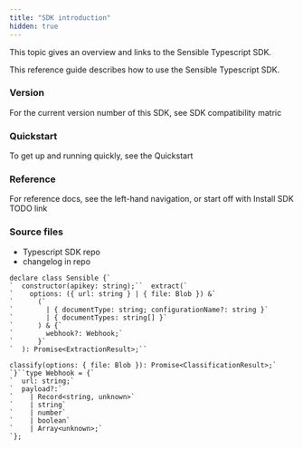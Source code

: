 ```yaml
---
title: "SDK introduction"
hidden: true
---
```


This topic gives an overview and links to the Sensible Typescript SDK.



This reference guide describes how to use the Sensible Typescript SDK.

### Version

For the current version number of this SDK, see SDK compatibility matric

### Quickstart

To get up and running quickly, see the Quickstart

### Reference

For reference docs, see the left-hand navigation, or start off with Install SDK TODO link

### Source files

- Typescript SDK repo
- changelog in repo



```
declare class Sensible {`
`  constructor(apikey: string);``  extract(`
`    options: ({ url: string } | { file: Blob }) &`
`      (`
`        | { documentType: string; configurationName?: string }` 
`        | { documentTypes: string[] }`
`      ) & {`
`        webhook?: Webhook;`
`      }`
`  ): Promise<ExtractionResult>;``  
```

```
classify(options: { file: Blob }): Promise<ClassificationResult>;`
`}``type Webhook = {`
`  url: string;`
`  payload?:`
`    | Record<string, unknown>`
`    | string`
`    | number`
`    | boolean`
`    | Array<unknown>;`
`};
```

